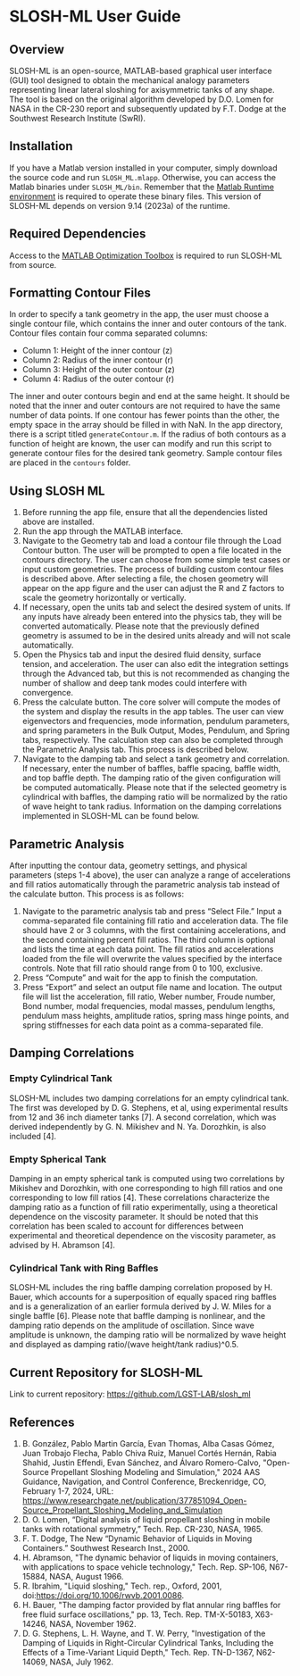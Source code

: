 # SLOSH-ML User Guide

## Overview
SLOSH-ML is an open-source, MATLAB-based graphical user interface (GUI) tool designed to obtain the mechanical analogy parameters representing linear lateral sloshing for axisymmetric tanks of any shape. The tool is based on the original algorithm developed by D.O. Lomen for NASA in the CR-230 report and subsequently updated by F.T. Dodge at the Southwest Research Institute (SwRI).

## Installation
If you have a Matlab version installed in your computer, simply download the source code and run `SLOSH_ML.mlapp`. Otherwise, you can access the Matlab binaries under `SLOSH_ML/bin`. Remember that the [Matlab Runtime environment](https://www.mathworks.com/products/compiler/matlab-runtime.html) is required to operate these binary files. This version of SLOSH-ML depends on version 9.14 (2023a) of the runtime.

## Required Dependencies
Access to the [MATLAB Optimization Toolbox](https://www.mathworks.com/products/optimization.html) is required to run SLOSH-ML from source.

## Formatting Contour Files
In order to specify a tank geometry in the app, the user must choose a single contour file, which contains the inner and outer contours of the tank. Contour files contain four comma separated columns: 
- Column 1: Height of the inner contour (z)
- Column 2: Radius of the inner contour (r)
- Column 3: Height of the outer contour (z)
- Column 4: Radius of the outer contour (r)
  
The inner and outer contours begin and end at the same height. It should be noted that the inner and outer contours are not required to have the same number of data points. If one contour has fewer points than the other, the empty space in the array should be filled in with NaN. In the app directory, there is a script titled `generateContour.m`. If the radius of both contours as a function of height are known, the user can modify and run this script to generate contour files for the desired tank geometry. Sample contour files are placed in the `contours` folder.

## Using SLOSH ML
1. Before running the app file, ensure that all the dependencies listed above are installed. 
2. Run the app through the MATLAB interface.
3. Navigate to the Geometry tab and load a contour file through the Load Contour button. The user will be prompted to open a file located in the contours directory. The user can choose from some simple test cases or input custom geometries. The process of building custom contour files is described above. After selecting a file, the chosen geometry will appear on the app figure and the user can adjust the R and Z factors to scale the geometry horizontally or vertically.
4. If necessary, open the units tab and select the desired system of units. If any inputs have already been entered into the physics tab, they will be converted automatically. Please note that the previously defined geometry is assumed to be in the desired units already and will not scale automatically.
5. Open the Physics tab and input the desired fluid density, surface tension, and acceleration. The user can also edit the integration settings through the Advanced tab, but this is not recommended as changing the number of shallow and deep tank modes could interfere with convergence. 
6. Press the calculate button. The core solver will compute the modes of the system and display the results in the app tables. The user can view eigenvectors and frequencies, mode information, pendulum parameters, and spring parameters in the Bulk Output, Modes, Pendulum, and Spring tabs, respectively. The calculation step can also be completed through the Parametric Analysis tab. This process is described below.
7. Navigate to the damping tab and select a tank geometry and correlation. If necessary, enter the number of baffles, baffle spacing, baffle width, and top baffle depth. The damping ratio of the given configuration will be computed automatically. Please note that if the selected geometry is cylindrical with baffles, the damping ratio will be normalized by the ratio of wave height to tank radius. Information on the damping correlations implemented in SLOSH-ML can be found below.

## Parametric Analysis
After inputting the contour data, geometry settings, and physical parameters (steps 1-4 above), the user can analyze a range of accelerations and fill ratios automatically through the parametric analysis tab instead of the calculate button. This process is as follows:
1. Navigate to the parametric analysis tab and press “Select File.” Input a comma-separated file containing fill ratio and acceleration data. The file should have 2 or 3 columns, with the first containing accelerations, and the second containing percent fill ratios. The third column is optional and lists the time at each data point. The fill ratios and accelerations loaded from the file will overwrite the values specified by the interface controls. Note that fill ratio should range from 0 to 100, exclusive.
2. Press “Compute” and wait for the app to finish the computation.
3. Press “Export” and select an output file name and location. The output file will list the acceleration, fill ratio, Weber number, Froude number, Bond number, modal frequencies, modal masses, pendulum lengths, pendulum mass heights, amplitude ratios, spring mass hinge points, and spring stiffnesses for each data point as a comma-separated file.

## Damping Correlations
### Empty Cylindrical Tank
SLOSH-ML includes two damping correlations for an empty cylindrical tank. The first was developed by D. G. Stephens, et al, using experimental results from 12 and 36 inch diameter tanks [7]. A second correlation, which was derived independently by G. N. Mikishev and N. Ya. Dorozhkin, is also included [4].
### Empty Spherical Tank
Damping in an empty spherical tank is computed using two correlations by Mikishev and Dorozhkin, with one corresponding to high fill ratios and one corresponding to low fill ratios [4]. These correlations characterize the damping ratio as a function of fill ratio experimentally, using a theoretical dependence on the viscosity parameter. It should be noted that this correlation has been scaled to account for differences between experimental and theoretical dependence on the viscosity parameter, as advised by H. Abramson [4].
### Cylindrical Tank with Ring Baffles
SLOSH-ML includes the ring baffle damping correlation proposed by H. Bauer, which accounts for a superposition of equally spaced ring baffles and is a generalization of an earlier formula derived by J. W. Miles for a single baffle [6]. Please note that baffle damping is nonlinear, and the damping ratio depends on the amplitude of oscillation. Since wave amplitude is unknown, the damping ratio will be normalized by wave height and displayed as damping ratio/(wave height/tank radius)^0.5.


## Current Repository for SLOSH-ML
Link to current repository: https://github.com/LGST-LAB/slosh_ml

## References
1. B. González, Pablo Martin García, Evan Thomas, Alba Casas Gómez, Juan Trobajo Flecha, Pablo Chiva Ruiz, Manuel Cortés Hernán, Rabia Shahid, Justin Effendi, Evan Sánchez, and Álvaro Romero-Calvo, "Open-Source Propellant Sloshing Modeling and Simulation," 2024 AAS Guidance, Navigation, and Control Conference, Breckenridge, CO, February 1-7, 2024, URL: https://www.researchgate.net/publication/377851094_Open-Source_Propellant_Sloshing_Modeling_and_Simulation
2. D. O. Lomen, “Digital analysis of liquid propellant sloshing in mobile tanks with rotational symmetry,” Tech. Rep. CR-230, NASA, 1965.
3. F. T. Dodge, The New “Dynamic Behavior of Liquids in Moving Containers.” Southwest Research Inst., 2000.
4. H. Abramson, "The dynamic behavior of liquids in moving containers, with applications to space vehicle technology," Tech. Rep. SP-106, N67-15884, NASA, August 1966.
5. R. Ibrahim, "Liquid sloshing," Tech. rep., Oxford, 2001, doi:https://doi.org/10.1006/rwvb.2001.0086.
6. H. Bauer, "The damping factor provided by flat annular ring baffles for free fluid surface oscillations," pp. 13, Tech. Rep. TM-X-50183, X63-14246, NASA, November 1962.
7. D. G. Stephens, L. H. Wayne, and T. W. Perry, "Investigation of the Damping of Liquids in Right-Circular Cylindrical Tanks, Including the Effects of a Time-Variant Liquid Depth," Tech. Rep. TN-D-1367, N62-14069, NASA, July 1962.
